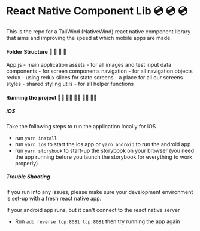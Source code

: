 # React Native Component Lib 💿 💿 💿
This is the repo for a TailWind (NativeWind) react native component library that aims and improving the speed at which mobile apps are made.

#### Folder Structure 📁 📁 📁 📁
App.js - main application
assets - for all images and test input data
components - for screen components
navigation - for all navigation objects
redux - using redux slices for state
screens - a place for all our screens
styles - shared styling
utils - for all helper functions


#### Running the project 🏃‍♀️ 🏃‍♀️ 🏃‍♀️ 🏃‍♀️ 🏃‍♀️
##### iOS
Take the following steps to run the application locally for iOS

- run `yarn install`
- run `yarn ios` to start the ios app or `yarn android` to run the android app
- run `yarn storybook` to start-up the storybook on your browser (you need the app running before you launch the storybook for everything to work properly)

##### Trouble Shooting
If you run into any issues, please make sure your development environment is set-up with a fresh react native app.

If your android app runs, but it can't connect to the react native server
- Run `adb reverse tcp:8081 tcp:8081` then try running the app again